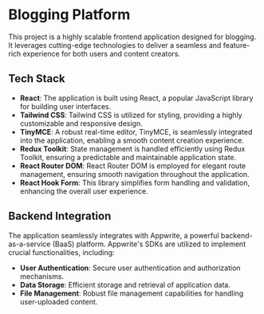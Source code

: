 # Blogging Platform

This project is a highly scalable frontend application designed for blogging. It leverages cutting-edge technologies to deliver a seamless and feature-rich experience for both users and content creators.

## Tech Stack

- **React**: The application is built using React, a popular JavaScript library for building user interfaces.
- **Tailwind CSS**: Tailwind CSS is utilized for styling, providing a highly customizable and responsive design.
- **TinyMCE**: A robust real-time editor, TinyMCE, is seamlessly integrated into the application, enabling a smooth content creation experience.
- **Redux Toolkit**: State management is handled efficiently using Redux Toolkit, ensuring a predictable and maintainable application state.
- **React Router DOM**: React Router DOM is employed for elegant route management, ensuring smooth navigation throughout the application.
- **React Hook Form**: This library simplifies form handling and validation, enhancing the overall user experience.

## Backend Integration

The application seamlessly integrates with Appwrite, a powerful backend-as-a-service (BaaS) platform. Appwrite's SDKs are utilized to implement crucial functionalities, including:

- **User Authentication**: Secure user authentication and authorization mechanisms.
- **Data Storage**: Efficient storage and retrieval of application data.
- **File Management**: Robust file management capabilities for handling user-uploaded content.


